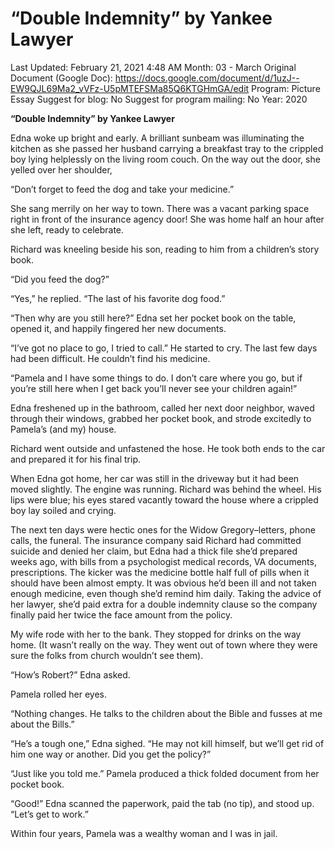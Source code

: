 # “Double Indemnity” by Yankee Lawyer

Last Updated: February 21, 2021 4:48 AM
Month: 03 - March
Original Document (Google Doc): https://docs.google.com/document/d/1uzJ--EW9QJL69Ma2_vVFz-U5pMTEFSMa85Q6KTGHmGA/edit
Program: Picture Essay
Suggest for blog: No
Suggest for program mailing: No
Year: 2020

**“Double Indemnity” by Yankee Lawyer**

Edna woke up bright and early. A brilliant sunbeam was illuminating the kitchen as she passed her husband carrying a breakfast tray to the crippled boy lying helplessly on the living room couch. On the way out the door, she yelled over her shoulder,

“Don’t forget to feed the dog and take your medicine.”

She sang merrily on her way to town. There was a vacant parking space right in front of the insurance agency door! She was home half an hour after she left, ready to celebrate.

Richard was kneeling beside his son, reading to him from a children’s story book.

“Did you feed the dog?”

“Yes,” he replied. “The last of his favorite dog food.”

“Then why are you still here?” Edna set her pocket book on the table, opened it, and happily fingered her new documents.

“I’ve got no place to go, I tried to call.” He started to cry. The last few days had been difficult. He couldn’t find his medicine.

“Pamela and I have some things to do. I don’t care where you go, but if you’re still here when I get back you’ll never see your children again!”

Edna freshened up in the bathroom, called her next door neighbor, waved through their windows, grabbed her pocket book, and strode excitedly to Pamela’s (and my) house.

Richard went outside and unfastened the hose. He took both ends to the car and prepared it for his final trip.

When Edna got home, her car was still in the driveway but it had been moved slightly. The engine was running. Richard was behind the wheel. His lips were blue; his eyes stared vacantly toward the house where a crippled boy lay soiled and crying.

The next ten days were hectic ones for the Widow Gregory–letters, phone calls, the funeral. The insurance company said Richard had committed suicide and denied her claim, but Edna had a thick file she’d prepared weeks ago, with bills from a psychologist medical records, VA documents, prescriptions. The kicker was the medicine bottle half full of pills when it should have been almost empty. It was obvious he’d been ill and not taken enough medicine, even though she’d remind him daily. Taking the advice of her lawyer, she’d paid extra for a double indemnity clause so the company finally paid her twice the face amount from the policy.

My wife rode with her to the bank. They stopped for drinks on the way home. (It wasn’t really on the way. They went out of town where they were sure the folks from church wouldn’t see them).

“How’s Robert?” Edna asked.

Pamela rolled her eyes.

“Nothing changes. He talks to the children about the Bible and fusses at me about the Bills.”

“He’s a tough one,” Edna sighed. “He may not kill himself, but we’ll get rid of him one way or another. Did you get the policy?”

“Just like you told me.” Pamela produced a thick folded document from her pocket book.

“Good!” Edna scanned the paperwork, paid the tab (no tip), and stood up. “Let’s get to work.”

Within four years, Pamela was a wealthy woman and I was in jail.